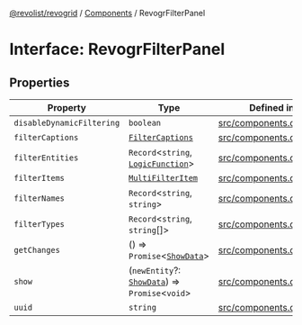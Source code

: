 [@revolist/revogrid](README.md) / [Components](Namespace.Components.md) / RevogrFilterPanel

# Interface: RevogrFilterPanel

## Properties

| Property | Type | Defined in |
| ------ | ------ | ------ |
| `disableDynamicFiltering` | `boolean` | [src/components.d.ts:392](https://github.com/revolist/revogrid/blob/0c3bb4ec80c81d5563060679540746537ed4be52/src/components.d.ts#L392) |
| `filterCaptions` | [`FilterCaptions`](TypeAlias.FilterCaptions.md) | [src/components.d.ts:393](https://github.com/revolist/revogrid/blob/0c3bb4ec80c81d5563060679540746537ed4be52/src/components.d.ts#L393) |
| `filterEntities` | `Record`\<`string`, [`LogicFunction`](TypeAlias.LogicFunction.md)\> | [src/components.d.ts:394](https://github.com/revolist/revogrid/blob/0c3bb4ec80c81d5563060679540746537ed4be52/src/components.d.ts#L394) |
| `filterItems` | [`MultiFilterItem`](TypeAlias.MultiFilterItem.md) | [src/components.d.ts:395](https://github.com/revolist/revogrid/blob/0c3bb4ec80c81d5563060679540746537ed4be52/src/components.d.ts#L395) |
| `filterNames` | `Record`\<`string`, `string`\> | [src/components.d.ts:396](https://github.com/revolist/revogrid/blob/0c3bb4ec80c81d5563060679540746537ed4be52/src/components.d.ts#L396) |
| `filterTypes` | `Record`\<`string`, `string`[]\> | [src/components.d.ts:397](https://github.com/revolist/revogrid/blob/0c3bb4ec80c81d5563060679540746537ed4be52/src/components.d.ts#L397) |
| `getChanges` | () => `Promise`\<[`ShowData`](TypeAlias.ShowData.md)\> | [src/components.d.ts:398](https://github.com/revolist/revogrid/blob/0c3bb4ec80c81d5563060679540746537ed4be52/src/components.d.ts#L398) |
| `show` | (`newEntity`?: [`ShowData`](TypeAlias.ShowData.md)) => `Promise`\<`void`\> | [src/components.d.ts:399](https://github.com/revolist/revogrid/blob/0c3bb4ec80c81d5563060679540746537ed4be52/src/components.d.ts#L399) |
| `uuid` | `string` | [src/components.d.ts:400](https://github.com/revolist/revogrid/blob/0c3bb4ec80c81d5563060679540746537ed4be52/src/components.d.ts#L400) |
